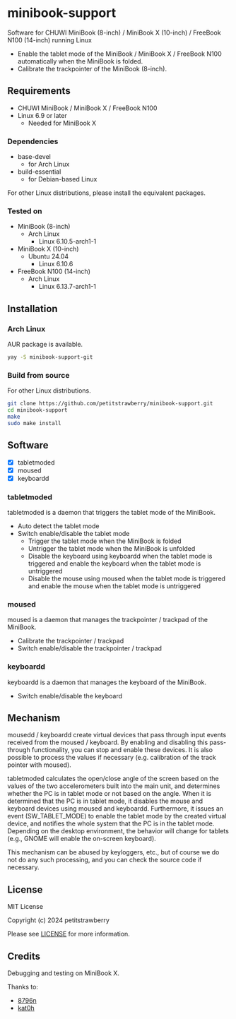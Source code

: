 # minibook-support
Software for CHUWI MiniBook (8-inch) / MiniBook X (10-inch) / FreeBook N100 (14-inch) running Linux

- Enable the tablet mode of the MiniBook / MiniBook X / FreeBook N100 automatically when the MiniBook is folded.
- Calibrate the trackpointer of the MiniBook (8-inch).

## Requirements

- CHUWI MiniBook / MiniBook X / FreeBook N100
- Linux 6.9 or later
  - Needed for MiniBook X

### Dependencies

- base-devel
  - for Arch Linux
- build-essential
  - for Debian-based Linux

For other Linux distributions, please install the equivalent packages.

### Tested on

- MiniBook (8-inch)
  - Arch Linux
    - Linux 6.10.5-arch1-1
- MiniBook X (10-inch)
  - Ubuntu 24.04
    - Linux 6.10.6
- FreeBook N100 (14-inch)
  - Arch Linux
    - Linux 6.13.7-arch1-1

## Installation

### Arch Linux

AUR package is available.

```bash
yay -S minibook-support-git
```

### Build from source

For other Linux distributions.

```bash
git clone https://github.com/petitstrawberry/minibook-support.git
cd minibook-support
make
sudo make install
```

## Software

- [x] tabletmoded
- [x] moused
- [x] keyboardd

### tabletmoded

tabletmoded is a daemon that triggers the tablet mode of the MiniBook.

- Auto detect the tablet mode
- Switch enable/disable the tablet mode
  - Trigger the tablet mode when the MiniBook is folded
  - Untrigger the tablet mode when the MiniBook is unfolded
  - Disable the keyboard using keyboardd when the tablet mode is triggered and enable the keyboard when the tablet mode is untriggered
  - Disable the mouse using moused when the tablet mode is triggered and enable the mouse when the tablet mode is untriggered

### moused

moused is a daemon that manages the trackpointer / trackpad of the MiniBook. 

- Calibrate the trackpointer / trackpad
- Switch enable/disable the trackpointer / trackpad

### keyboardd

keyboardd is a daemon that manages the keyboard of the MiniBook.

- Switch enable/disable the keyboard

## Mechanism

mousedd / keyboardd create virtual devices that pass through input events received from the moused / keyboard.  By enabling and disabling this pass-through functionality, you can stop and enable these devices. It is also possible to process the values if necessary (e.g. calibration of the track pointer with moused).

tabletmoded calculates the open/close angle of the screen based on the values of the two accelerometers built into the main unit, and determines whether the PC is in tablet mode or not based on the angle. When it is determined that the PC is in tablet mode, it disables the mouse and keyboard devices using moused and keyboardd. Furthermore, it issues an event (SW_TABLET_MODE) to enable the tablet mode by the created virtual device, and notifies the whole system that the PC is in the tablet mode. Depending on the desktop environment, the behavior will change for tablets (e.g., GNOME will enable the on-screen keyboard).

This mechanism can be abused by keyloggers, etc., but of course we do not do any such processing, and you can check the source code if necessary.


## License

MIT License

Copyright (c) 2024 petitstrawberry

Please see [LICENSE](LICENSE) for more information.

## Credits

Debugging and testing on MiniBook X. 

Thanks to:
- [8796n](https://github.com/8796n)
- [kat0h](https://github.com/kat0h)
